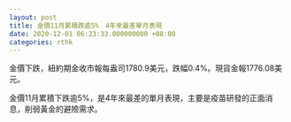 ```yaml
---
layout: post
title: 金價11月累積跌逾5%　4年來最差單月表現
date: 2020-12-01 06:23:33.000000000 +08:00
categories: rthk
---
```


金價下跌，紐約期金收市報每盎司1780.9美元，跌幅0.4%。現貨金報1776.08美元。

金價11月累積下跌逾5%，是4年來最差的單月表現，主要是疫苗研發的正面消息，削弱黃金的避險需求。
